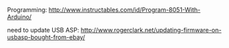 Programming:  http://www.instructables.com/id/Program-8051-With-Arduino/

need to update USB ASP: http://www.rogerclark.net/updating-firmware-on-usbasp-bought-from-ebay/